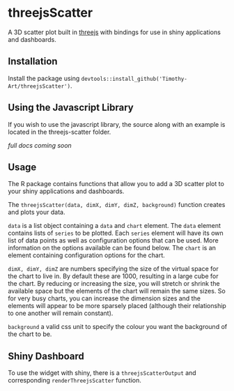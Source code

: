 # threejsScatter

A 3D scatter plot built in [threejs](https://threejs.org) with bindings for use in shiny applications and dashboards.

## Installation

Install the package using `devtools::install_github('Timothy-Art/threejsScatter')`.

## Using the Javascript Library

If you wish to use the javascript library, the source along with an example is located in the threejs-scatter folder.

*full docs coming soon*

## Usage

The R package contains functions that allow you to add a 3D scatter plot to your shiny applications and dashboards.

The `threejsScatter(data, dimX, dimY, dimZ, background)` function creates and plots your data.

`data` is a list object containing a `data` and `chart` element. The `data` element contains lists of `series` to be plotted. Each `series` element will have its own list of data points as well as configuration options that can be used. More information on the options available can be found below. The `chart` is an element containing configuration options for the chart.

`dimX, dimY, dimZ` are numbers specifying the size of the virtual space for the chart to live in. By default these are 1000, resulting in a large cube for the chart. By reducing or increasing the size, you will stretch or shrink the available space but the elements of the chart will remain the same sizes. So for very busy charts, you can increase the dimension sizes and the elements will appear to be more sparsely placed (although their relationship to one another will remain constant).

`background` a valid css unit to specify the colour you want the background of the chart to be.

## Shiny Dashboard

To use the widget with shiny, there is a `threejsScatterOutput` and corresponding `renderThreejsScatter` function.
